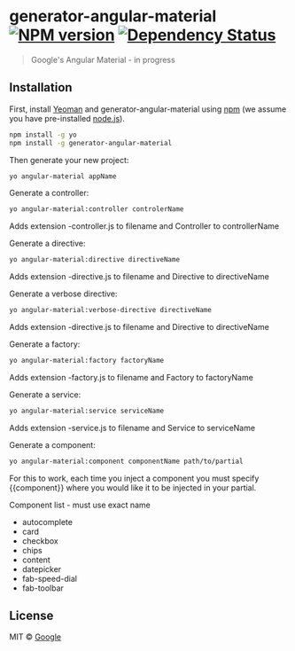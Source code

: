 # generator-angular-material [![NPM version][npm-image]][npm-url] [![Dependency Status][daviddm-image]][daviddm-url]
> Google&#39;s Angular Material - in progress

## Installation

First, install [Yeoman](http://yeoman.io) and generator-angular-material using [npm](https://www.npmjs.com/) (we assume you have pre-installed [node.js](https://nodejs.org/)).

```bash
npm install -g yo
npm install -g generator-angular-material
```

Then generate your new project:

```bash
yo angular-material appName
```

Generate a controller:

```bash
yo angular-material:controller controlerName
```

Adds extension -controller.js to filename and Controller to controllerName

Generate a directive:

```bash
yo angular-material:directive directiveName
```

Adds extension -directive.js to filename and Directive to directiveName


Generate a verbose directive:

```bash
yo angular-material:verbose-directive directiveName
```

Adds extension -directive.js to filename and Directive to directiveName


Generate a factory:

```bash
yo angular-material:factory factoryName
```

Adds extension -factory.js to filename and Factory to factoryName


Generate a service:

```bash
yo angular-material:service serviceName 
```


Adds extension -service.js to filename and Service to serviceName


Generate a component:

```bash
yo angular-material:component componentName path/to/partial 
```

For this to work, each time you inject a component you must specify {{component}} where you would like it to be injected in your partial.

Component list - must use exact name
- autocomplete
- card
- checkbox
- chips
- content
- datepicker
- fab-speed-dial
- fab-toolbar

## License

MIT © [Google](https://github.com/iansawyerva)


[npm-image]: https://badge.fury.io/js/generator-angular-material.svg
[npm-url]: https://npmjs.org/package/generator-angular-material
[daviddm-image]: https://david-dm.org/iansawyerva/generator-angular-material.svg?theme=shields.io
[daviddm-url]: https://david-dm.org/iansawyerva/generator-angular-material